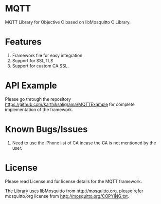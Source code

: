 MQTT
====

MQTT Library for Objective C based on libMosquitto C Library.

Features
====

1. Framework file for easy integration
2. Support for SSL,TLS
3. Support for custom CA SSL.

API Example
===

Please go through the repository https://github.com/karthiksaligrama/MQTTExample for complete implementation of the framework.


Known Bugs/Issues
===

1. Need to use the iPhone list of CA incase the CA is not mentioned by the user.


License
=====

Please read License.md for license details for the MQTT framework.

The Library uses libMosquitto from http://mosquitto.org. please refer mosquitto.org license from http://mosquitto.org/COPYING.txt.
